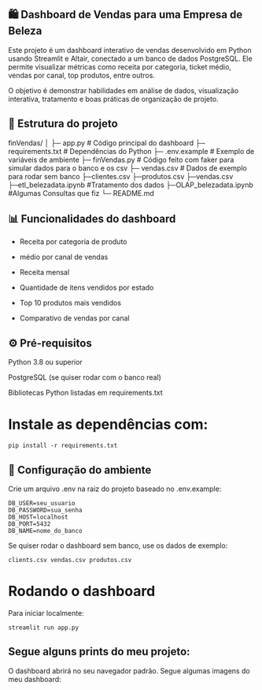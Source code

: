 ## 🛍️ Dashboard de Vendas para uma Empresa de Beleza

Este projeto é um dashboard interativo de vendas desenvolvido em Python usando Streamlit e Altair, conectado a um banco de dados PostgreSQL. Ele permite visualizar métricas como receita por categoria, ticket médio, vendas por canal, top produtos, entre outros.

O objetivo é demonstrar habilidades em análise de dados, visualização interativa, tratamento e boas práticas de organização de projeto.

## 📂 Estrutura do projeto
finVendas/
│
├─ app.py                  # Código principal do dashboard
├─ requirements.txt        # Dependências do Python
├─ .env.example            # Exemplo de variáveis de ambiente
├─ finVendas.py            # Código feito com faker para simular dados para o banco e os csv
├─ vendas.csv              # Dados de exemplo para rodar sem banco
├─clientes.csv
├─produtos.csv
├─vendas.csv
├─etl_belezadata.ipynb  #Tratamento dos dados
├─OLAP_belezadata.ipynb #Algumas Consultas que fiz 
└─ README.md              

## 📊 Funcionalidades do dashboard

- Receita por categoria de produto

-  médio por canal de vendas

- Receita mensal

- Quantidade de itens vendidos por estado

- Top 10 produtos mais vendidos

- Comparativo de vendas por canal

## ⚙️ Pré-requisitos

Python 3.8 ou superior

PostgreSQL (se quiser rodar com o banco real)

Bibliotecas Python listadas em requirements.txt

# Instale as dependências com:
```
pip install -r requirements.txt
```
## 📝 Configuração do ambiente

Crie um arquivo .env na raiz do projeto baseado no .env.example:
```
DB_USER=seu_usuario
DB_PASSWORD=sua_senha
DB_HOST=localhost
DB_PORT=5432
DB_NAME=nome_do_banco
```
Se quiser rodar o dashboard sem banco, use os dados de exemplo:
```
clients.csv vendas.csv produtos.csv
```
#  Rodando o dashboard

Para iniciar localmente:
```
streamlit run app.py
```
## Segue alguns prints do meu projeto:



O dashboard abrirá no seu navegador padrão.
Segue algumas imagens do meu dashboard:
